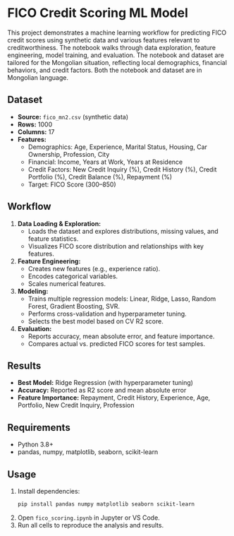 # FICO Credit Scoring ML Model

This project demonstrates a machine learning workflow for predicting FICO credit scores using synthetic data and various features relevant to creditworthiness. The notebook walks through data exploration, feature engineering, model training, and evaluation. The notebook and dataset are tailored for the Mongolian situation, reflecting local demographics, financial behaviors, and credit factors. Both the notebook and dataset are in Mongolian language.

## Dataset
- **Source:** `fico_mn2.csv` (synthetic data)
- **Rows:** 1000
- **Columns:** 17
- **Features:**
  - Demographics: Age, Experience, Marital Status, Housing, Car Ownership, Profession, City
  - Financial: Income, Years at Work, Years at Residence
  - Credit Factors: New Credit Inquiry (%), Credit History (%), Credit Portfolio (%), Credit Balance (%), Repayment (%)
  - Target: FICO Score (300–850)

## Workflow
1. **Data Loading & Exploration:**
   - Loads the dataset and explores distributions, missing values, and feature statistics.
   - Visualizes FICO score distribution and relationships with key features.
2. **Feature Engineering:**
   - Creates new features (e.g., experience ratio).
   - Encodes categorical variables.
   - Scales numerical features.
3. **Modeling:**
   - Trains multiple regression models: Linear, Ridge, Lasso, Random Forest, Gradient Boosting, SVR.
   - Performs cross-validation and hyperparameter tuning.
   - Selects the best model based on CV R2 score.
4. **Evaluation:**
   - Reports accuracy, mean absolute error, and feature importance.
   - Compares actual vs. predicted FICO scores for test samples.

## Results
- **Best Model:** Ridge Regression (with hyperparameter tuning)
- **Accuracy:** Reported as R2 score and mean absolute error
- **Feature Importance:** Repayment, Credit History, Experience, Age, Portfolio, New Credit Inquiry, Profession

## Requirements
- Python 3.8+
- pandas, numpy, matplotlib, seaborn, scikit-learn

## Usage
1. Install dependencies:
   ```bash
   pip install pandas numpy matplotlib seaborn scikit-learn
   ```
2. Open `fico_scoring.ipynb` in Jupyter or VS Code.
3. Run all cells to reproduce the analysis and results.
